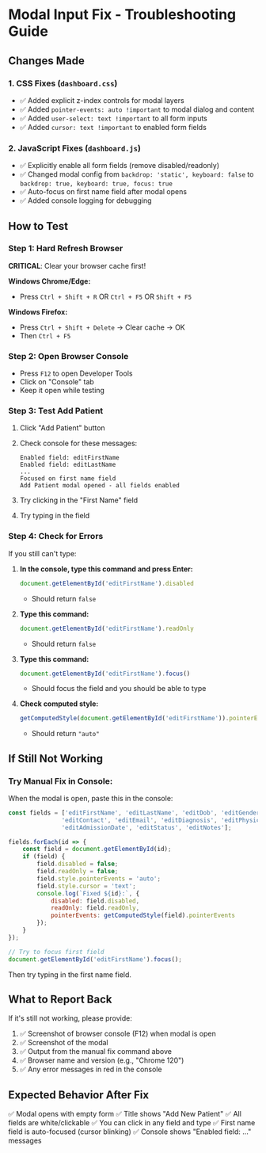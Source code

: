 # Modal Input Fix - Troubleshooting Guide

## Changes Made

### 1. CSS Fixes (`dashboard.css`)
- ✅ Added explicit z-index controls for modal layers
- ✅ Added `pointer-events: auto !important` to modal dialog and content
- ✅ Added `user-select: text !important` to all form inputs
- ✅ Added `cursor: text !important` to enabled form fields

### 2. JavaScript Fixes (`dashboard.js`)
- ✅ Explicitly enable all form fields (remove disabled/readonly)
- ✅ Changed modal config from `backdrop: 'static', keyboard: false` to `backdrop: true, keyboard: true, focus: true`
- ✅ Auto-focus on first name field after modal opens
- ✅ Added console logging for debugging

## How to Test

### Step 1: Hard Refresh Browser
**CRITICAL**: Clear your browser cache first!

**Windows Chrome/Edge:**
- Press `Ctrl + Shift + R` OR `Ctrl + F5` OR `Shift + F5`

**Windows Firefox:**
- Press `Ctrl + Shift + Delete` → Clear cache → OK
- Then `Ctrl + F5`

### Step 2: Open Browser Console
- Press `F12` to open Developer Tools
- Click on "Console" tab
- Keep it open while testing

### Step 3: Test Add Patient
1. Click "Add Patient" button
2. Check console for these messages:
   ```
   Enabled field: editFirstName
   Enabled field: editLastName
   ...
   Focused on first name field
   Add Patient modal opened - all fields enabled
   ```

3. Try clicking in the "First Name" field
4. Try typing in the field

### Step 4: Check for Errors
If you still can't type:

1. **In the console, type this command and press Enter:**
   ```javascript
   document.getElementById('editFirstName').disabled
   ```
   - Should return `false`

2. **Type this command:**
   ```javascript
   document.getElementById('editFirstName').readOnly
   ```
   - Should return `false`

3. **Type this command:**
   ```javascript
   document.getElementById('editFirstName').focus()
   ```
   - Should focus the field and you should be able to type

4. **Check computed style:**
   ```javascript
   getComputedStyle(document.getElementById('editFirstName')).pointerEvents
   ```
   - Should return `"auto"`

## If Still Not Working

### Try Manual Fix in Console:
When the modal is open, paste this in the console:

```javascript
const fields = ['editFirstName', 'editLastName', 'editDob', 'editGender', 
               'editContact', 'editEmail', 'editDiagnosis', 'editPhysician', 
               'editAdmissionDate', 'editStatus', 'editNotes'];

fields.forEach(id => {
    const field = document.getElementById(id);
    if (field) {
        field.disabled = false;
        field.readOnly = false;
        field.style.pointerEvents = 'auto';
        field.style.cursor = 'text';
        console.log(`Fixed ${id}:`, {
            disabled: field.disabled,
            readOnly: field.readOnly,
            pointerEvents: getComputedStyle(field).pointerEvents
        });
    }
});

// Try to focus first field
document.getElementById('editFirstName').focus();
```

Then try typing in the first name field.

## What to Report Back

If it's still not working, please provide:

1. ✅ Screenshot of browser console (F12) when modal is open
2. ✅ Screenshot of the modal
3. ✅ Output from the manual fix command above
4. ✅ Browser name and version (e.g., "Chrome 120")
5. ✅ Any error messages in red in the console

## Expected Behavior After Fix

✅ Modal opens with empty form
✅ Title shows "Add New Patient"
✅ All fields are white/clickable
✅ You can click in any field and type
✅ First name field is auto-focused (cursor blinking)
✅ Console shows "Enabled field: ..." messages
